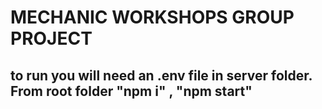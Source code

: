 # MECHANIC WORKSHOPS GROUP PROJECT


## to run you will need an .env file in server folder. From root folder "npm i" , "npm start"